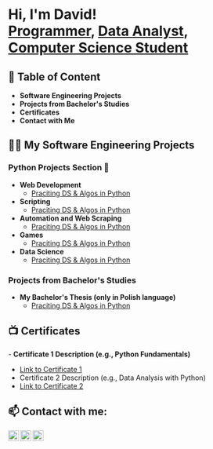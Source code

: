 <h1>Hi, I'm David! <br/><a href="https://github.com/HerrDavey">Programmer</a>, <a href="LABURL">Data Analyst</a>, <a href="LABURL">Computer Science Student</a></h1>

<h2>📝 Table of Content</h2>

- <b>Software Engineering Projects</b><br>
- <b>Projects from Bachelor's Studies</b>
- <b>Certificates</b><br>
- <b>Contact with Me</b>


<h2>👨‍💻 My Software Engineering Projects</h2>

<h3>Python Projects Section 🐍</h3>

- <b>Web Development</b>
  - [Praciting DS & Algos in Python](https://github.com/joshmadakor1/Algorithms-Practice)
- <b>Scripting</b>
  - [Praciting DS & Algos in Python](https://github.com/joshmadakor1/Algorithms-Practice)
- <b>Automation and Web Scraping</b>
  - [Praciting DS & Algos in Python](https://github.com/joshmadakor1/Algorithms-Practice)
- <b>Games</b>
  - [Praciting DS & Algos in Python](https://github.com/joshmadakor1/Algorithms-Practice)
- <b>Data Science</b>
  - [Praciting DS & Algos in Python](https://github.com/joshmadakor1/Algorithms-Practice)

<h3>Projects from Bachelor's Studies</h3>

- <b>My Bachelor's Thesis (only in Polish language)</b>
  - [Praciting DS & Algos in Python](https://github.com/joshmadakor1/Algorithms-Practice)

<h2>📺 Certificates </h2>
- <b>Certificate 1 Description (e.g., Python Fundamentals)</b>

- [Link to Certificate 1](https://example.com/certificate1)
- Certificate 2 Description (e.g., Data Analysis with Python)
- [Link to Certificate 2](https://example.com/certificate2)


<h2> 📫 Contact with me:</h2>

[<img align="left" alt="HerrDavey | LinkedIn" width="22px" src="https://cdn.jsdelivr.net/npm/simple-icons@v3/icons/linkedin.svg" />][linkedin]
[<img align="left" alt="HerrDavey | Instagram" width="22px" src="https://cdn.jsdelivr.net/npm/simple-icons@3.13.0/icons/gmail.svg"/>](mailto:david.bakalarczyk00@gmail.com)
[<img align="left" alt="HerrDavey | Code Wars" width="22px" src="https://cdn.jsdelivr.net/npm/simple-icons@3.13.0/icons/codewars.svg" />][codewars]

[linkedin]: https://www.linkedin.com/in/david-bakalarczyk-04285b199/
[gmail]: https://github.com/HerrDavey
[codewars]: https://www.codewars.com/users/SirDavey

